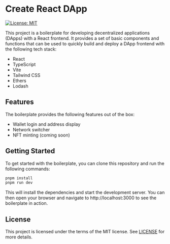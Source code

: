 # Create React DApp

[![License: MIT](https://img.shields.io/badge/License-MIT-yellow.svg)](https://opensource.org/licenses/MIT)

This project is a boilerplate for developing decentralized applications (DApps) with a React frontend. It provides a set of basic components and functions that can be used to quickly build and deploy a DApp frontend with the following tech stack:

- React
- TypeScript
- Vite
- Tailwind CSS
- Ethers
- Lodash

## Features

The boilerplate provides the following features out of the box:

- Wallet login and address display
- Network switcher
- NFT minting (coming soon)

## Getting Started

To get started with the boilerplate, you can clone this repository and run the following commands:

```sh
pnpm install
pnpm run dev
```

This will install the dependencies and start the development server. You can then open your browser and navigate to http://localhost:3000 to see the boilerplate in action.

## License

This project is licensed under the terms of the MIT license. See [LICENSE](LICENSE) for more details.
